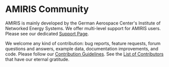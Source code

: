 # AMIRIS Community

AMIRIS is mainly developed by the German Aerospace Center's Institute of Networked Energy Systems.
We offer multi-level support for AMIRIS users. 
Please see our dedicated [Support Page](./Community/Support.md).

We welcome any kind of contribution: bug reports, feature requests, forum questions and answers, example data, documentation improvements, and code.
Please follow our [Contribution Guidelines](./Community/Contribute.md).
See the [List of Contributors](./Community/Contributors.md) that have our eternal gratitude.
